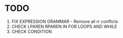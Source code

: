 # TODO
1. FIX EXPRESSION GRAMMAR - Remove all rr conflicts
2. CHECK LPAREN RPAREN IN FOR LOOPS AND WHILE
3. CHECK CONDITION